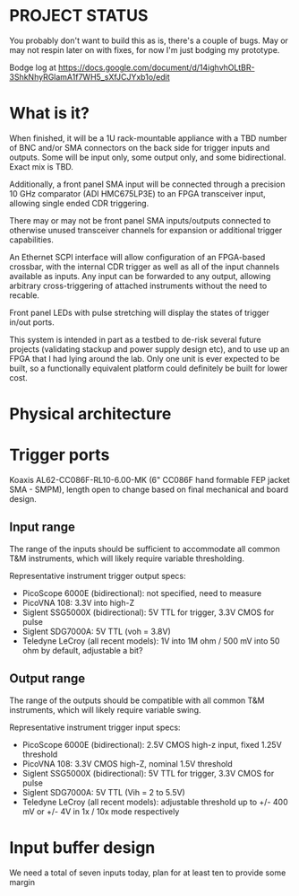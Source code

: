 # PROJECT STATUS

You probably don't want to build this as is, there's a couple of bugs. May or may not respin later on with fixes, for now I'm just bodging my prototype.

Bodge log at https://docs.google.com/document/d/14ighvhOLtBR-3ShkNhyRGlamA1f7WH5_sXfJCJYxb1o/edit

# What is it?

When finished, it will be a 1U rack-mountable appliance with a TBD number of BNC and/or SMA connectors on the back side for trigger inputs and outputs. Some will be input only, some output only, and some bidirectional. Exact mix is TBD.

Additionally, a front panel SMA input will be connected through a precision 10 GHz comparator (ADI HMC675LP3E) to an FPGA transceiver input, allowing single ended CDR triggering.

There may or may not be front panel SMA inputs/outputs connected to otherwise unused transceiver channels for expansion or additional trigger capabilities.

An Ethernet SCPI interface will allow configuration of an FPGA-based crossbar, with the internal CDR trigger as well as all of the input channels available as inputs. Any input can be forwarded to any output, allowing arbitrary cross-triggering of attached instruments without the need to recable.

Front panel LEDs with pulse stretching will display the states of trigger in/out ports.

This system is intended in part as a testbed to de-risk several future projects (validating stackup and power supply design etc), and to use up an FPGA that I had lying around the lab. Only one unit is ever expected to be built, so a functionally equivalent platform could definitely be built for lower cost.

# Physical architecture

# Trigger ports

Koaxis AL62-CC086F-RL10-6.00-MK (6" CC086F hand formable FEP jacket SMA - SMPM), length open to change based on final mechanical and board design.

## Input range

The range of the inputs should be sufficient to accommodate all common T&M instruments, which will likely require variable thresholding.

Representative instrument trigger output specs:

* PicoScope 6000E (bidirectional): not specified, need to measure
* PicoVNA 108: 3.3V into high-Z
* Siglent SSG5000X (bidirectional): 5V TTL for trigger, 3.3V CMOS for pulse
* Siglent SDG7000A: 5V TTL (voh = 3.8V)
* Teledyne LeCroy (all recent models): 1V into 1M ohm / 500 mV into 50 ohm by default, adjustable a bit?

## Output range

The range of the outputs should be compatible with all common T&M instruments, which will likely require variable swing.

Representative instrument trigger input specs:

* PicoScope 6000E (bidirectional): 2.5V CMOS high-z input, fixed 1.25V threshold
* PicoVNA 108: 3.3V CMOS high-Z, nominal 1.5V threshold
* Siglent SSG5000X (bidirectional): 5V TTL for trigger, 3.3V CMOS for pulse
* Siglent SDG7000A: 5V TTL (Vih = 2 to 5.5V)
* Teledyne LeCroy (all recent models): adjustable threshold up to +/- 400 mV or +/- 4V in 1x / 10x mode respectively

# Input buffer design

We need a total of seven inputs today, plan for at least ten to provide some margin
